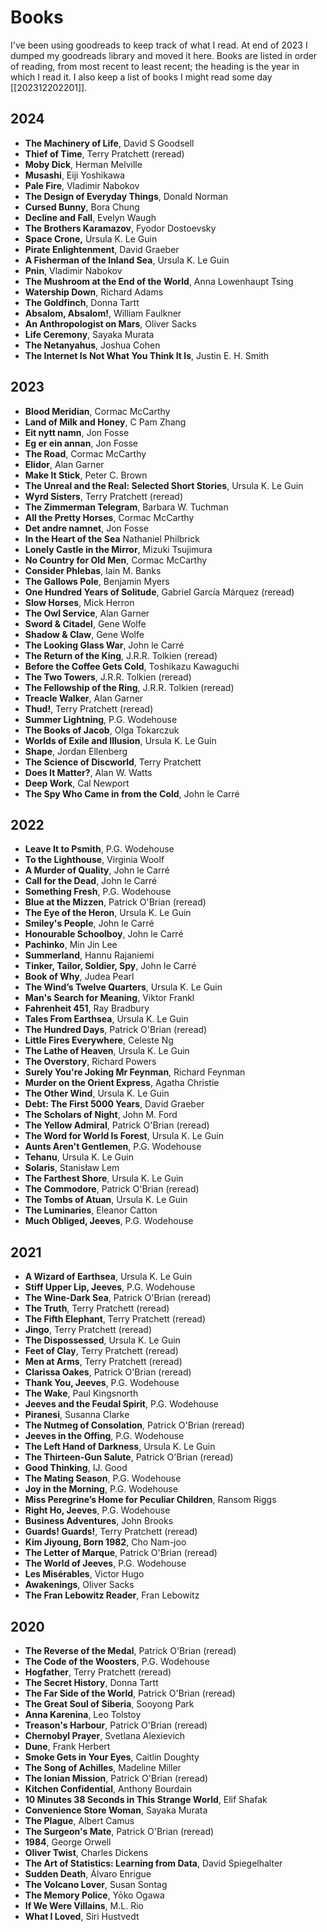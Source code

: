 # Books

I've been using goodreads to keep track of what I read. At end of 2023 I dumped
my goodreads library and moved it here. Books are listed in order of reading,
from most recent to least recent; the heading is the year in which I read it.
I also keep a list of books I might read some day [[202312202201]].

## 2024
* **The Machinery of Life**, David S Goodsell
* **Thief of Time**, Terry Pratchett (reread)
* **Moby Dick**, Herman Melville
* **Musashi**, Eiji Yoshikawa
* **Pale Fire**, Vladimir Nabokov
* **The Design of Everyday Things**, Donald Norman
* **Cursed Bunny**, Bora Chung
* **Decline and Fall**, Evelyn Waugh
* **The Brothers Karamazov**, Fyodor Dostoevsky
* **Space Crone,** Ursula K. Le Guin
* **Pirate Enlightenment**, David Graeber
* **A Fisherman of the Inland Sea**, Ursula K. Le Guin
* **Pnin**, Vladimir Nabokov
* **The Mushroom at the End of the World**, Anna Lowenhaupt Tsing
* **Watership Down**, Richard Adams
* **The Goldfinch**, Donna Tartt
* **Absalom, Absalom!**, William Faulkner
* **An Anthropologist on Mars**, Oliver Sacks
* **Life Ceremony**, Sayaka Murata
* **The Netanyahus**, Joshua Cohen
* **The Internet Is Not What You Think It Is**, Justin E. H. Smith

## 2023
* **Blood Meridian**, Cormac McCarthy
* **Land of Milk and Honey**, C Pam Zhang
* **Eit nytt namn**, Jon Fosse
* **Eg er ein annan**, Jon Fosse
* **The Road**, Cormac McCarthy
* **Elidor**, Alan Garner
* **Make It Stick**, Peter C. Brown
* **The Unreal and the Real: Selected Short Stories**, Ursula K. Le Guin
* **Wyrd Sisters**, Terry Pratchett (reread)
* **The Zimmerman Telegram**, Barbara W. Tuchman
* **All the Pretty Horses**, Cormac McCarthy
* **Det andre namnet**, Jon Fosse
* **In the Heart of the Sea** Nathaniel Philbrick
* **Lonely Castle in the Mirror**, Mizuki Tsujimura
* **No Country for Old Men**, Cormac McCarthy
* **Consider Phlebas**, Iain M. Banks
* **The Gallows Pole**, Benjamin Myers
* **One Hundred Years of Solitude**, Gabriel García Márquez (reread)
* **Slow Horses**, Mick Herron
* **The Owl Service**, Alan Garner
* **Sword & Citadel**, Gene Wolfe
* **Shadow & Claw**, Gene Wolfe
* **The Looking Glass War**, John le Carré
* **The Return of the King**, J.R.R. Tolkien (reread)
* **Before the Coffee Gets Cold**, Toshikazu Kawaguchi
* **The Two Towers**, J.R.R. Tolkien (reread)
* **The Fellowship of the Ring**, J.R.R. Tolkien (reread)
* **Treacle Walker**, Alan Garner
* **Thud!**, Terry Pratchett (reread)
* **Summer Lightning**, P.G. Wodehouse
* **The Books of Jacob**, Olga Tokarczuk
* **Worlds of Exile and Illusion**, Ursula K. Le Guin
* **Shape**, Jordan Ellenberg
* **The Science of Discworld**, Terry Pratchett
* **Does It Matter?**, Alan W. Watts
* **Deep Work**, Cal Newport
* **The Spy Who Came in from the Cold**, John le Carré

## 2022
* **Leave It to Psmith**, P.G. Wodehouse
* **To the Lighthouse**, Virginia Woolf
* **A Murder of Quality**, John le Carré
* **Call for the Dead**, John le Carré
* **Something Fresh**, P.G. Wodehouse
* **Blue at the Mizzen**, Patrick O'Brian (reread)
* **The Eye of the Heron**, Ursula K. Le Guin
* **Smiley's People**, John le Carré
* **Honourable Schoolboy**, John le Carré
* **Pachinko**, Min Jin Lee
* **Summerland**, Hannu Rajaniemi
* **Tinker, Tailor, Soldier, Spy**, John le Carré
* **Book of Why**, Judea Pearl
* **The Wind’s Twelve Quarters**, Ursula K. Le Guin
* **Man's Search for Meaning**, Viktor Frankl
* **Fahrenheit 451**, Ray Bradbury
* **Tales From Earthsea**, Ursula K. Le Guin
* **The Hundred Days**, Patrick O'Brian (reread)
* **Little Fires Everywhere**, Celeste Ng
* **The Lathe of Heaven**, Ursula K. Le Guin
* **The Overstory**, Richard Powers
* **Surely You're Joking Mr Feynman**, Richard Feynman
* **Murder on the Orient Express**, Agatha Christie
* **The Other Wind**, Ursula K. Le Guin
* **Debt: The First 5000 Years**, David Graeber
* **The Scholars of Night**, John M. Ford
* **The Yellow Admiral**, Patrick O'Brian (reread)
* **The Word for World Is Forest**, Ursula K. Le Guin
* **Aunts Aren't Gentlemen**, P.G. Wodehouse
* **Tehanu**, Ursula K. Le Guin
* **Solaris**, Stanisław Lem
* **The Farthest Shore**, Ursula K. Le Guin
* **The Commodore**, Patrick O'Brian (reread)
* **The Tombs of Atuan**, Ursula K. Le Guin
* **The Luminaries**, Eleanor Catton
* **Much Obliged, Jeeves**, P.G. Wodehouse

## 2021
* **A Wizard of Earthsea**, Ursula K. Le Guin
* **Stiff Upper Lip, Jeeves**, P.G. Wodehouse
* **The Wine-Dark Sea**, Patrick O'Brian (reread)
* **The Truth**, Terry Pratchett (reread)
* **The Fifth Elephant**, Terry Pratchett (reread)
* **Jingo**, Terry Pratchett (reread)
* **The Dispossessed**, Ursula K. Le Guin
* **Feet of Clay**, Terry Pratchett (reread)
* **Men at Arms**, Terry Pratchett (reread)
* **Clarissa Oakes**, Patrick O'Brian (reread)
* **Thank You, Jeeves**, P.G. Wodehouse
* **The Wake**, Paul Kingsnorth
* **Jeeves and the Feudal Spirit**, P.G. Wodehouse
* **Piranesi**, Susanna Clarke
* **The Nutmeg of Consolation**, Patrick O'Brian (reread)
* **Jeeves in the Offing**, P.G. Wodehouse
* **The Left Hand of Darkness**, Ursula K. Le Guin
* **The Thirteen-Gun Salute**, Patrick O'Brian (reread)
* **Good Thinking**, IJ. Good
* **The Mating Season**, P.G. Wodehouse
* **Joy in the Morning**, P.G. Wodehouse
* **Miss Peregrine’s Home for Peculiar Children**, Ransom Riggs
* **Right Ho, Jeeves**, P.G. Wodehouse
* **Business Adventures**, John Brooks
* **Guards! Guards!**, Terry Pratchett (reread)
* **Kim Jiyoung, Born 1982**, Cho Nam-joo
* **The Letter of Marque**, Patrick O'Brian (reread)
* **The World of Jeeves**, P.G. Wodehouse
* **Les Misérables**, Victor Hugo
* **Awakenings**, Oliver Sacks
* **The Fran Lebowitz Reader**, Fran Lebowitz

## 2020
* **The Reverse of the Medal**, Patrick O'Brian (reread)
* **The Code of the Woosters**, P.G. Wodehouse
* **Hogfather**, Terry Pratchett (reread)
* **The Secret History**, Donna Tartt
* **The Far Side of the World**, Patrick O'Brian (reread)
* **The Great Soul of Siberia**, Sooyong Park
* **Anna Karenina**, Leo Tolstoy
* **Treason's Harbour**, Patrick O'Brian (reread)
* **Chernobyl Prayer**, Svetlana Alexievich
* **Dune**, Frank Herbert
* **Smoke Gets in Your Eyes**, Caitlin Doughty
* **The Song of Achilles**, Madeline Miller
* **The Ionian Mission**, Patrick O'Brian (reread)
* **Kitchen Confidential**, Anthony Bourdain
* **10 Minutes 38 Seconds in This Strange World**, Elif Shafak
* **Convenience Store Woman**, Sayaka Murata
* **The Plague**, Albert Camus
* **The Surgeon's Mate**, Patrick O'Brian (reread)
* **1984**, George Orwell
* **Oliver Twist**, Charles Dickens
* **The Art of Statistics: Learning from Data**, David Spiegelhalter
* **Sudden Death**, Álvaro Enrigue
* **The Volcano Lover**, Susan Sontag
* **The Memory Police**, Yōko Ogawa
* **If We Were Villains**, M.L. Rio
* **What I Loved**, Siri Hustvedt

 
